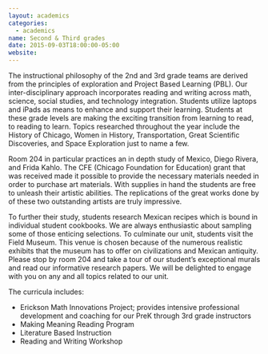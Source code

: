 ```yaml
---
layout: academics
categories: 
  - academics
name: Second & Third grades
date: 2015-09-03T18:00:00-05:00
website: 
---
```

The instructional philosophy of the 2nd and 3rd grade teams are derived from
the principles of exploration and Project Based Learning (PBL). Our
inter-disciplinary approach incorporates reading and writing across math,
science, social studies, and technology integration. Students utilize
laptops and iPads as means to enhance and support their learning. Students
at these grade levels are making the exciting transition from learning to
read, to reading to learn. Topics researched throughout the year include
the History of Chicago, Women in History, Transportation, Great Scientific
Discoveries, and Space Exploration just to name a few.

Room 204 in particular practices an in depth study of Mexico, Diego Rivera, and
Frida Kahlo. The CFE (Chicago Foundation for Education) grant that was received
made it possible to provide the necessary materials needed in order to purchase
art materials. With supplies in hand the students are free to unleash their
artistic abilities. The replications of the great works done by of these two
outstanding artists are truly impressive.

To further their study, students research Mexican recipes which is bound in
individual student cookbooks. We are always enthusiastic about sampling some of
those enticing selections. To culminate our unit, students visit the Field
Museum. This venue is chosen because of the numerous realistic exhibits that
the museum has to offer on civilizations and Mexican antiquity. Please stop by
room 204 and take a tour of our student’s exceptional murals and read our
informative research papers. We will be delighted to engage with you on any and
all topics related to our unit.

The curricula includes:

* Erickson Math Innovations Project; provides intensive professional
development and coaching for our PreK through 3rd grade instructors
* Making Meaning Reading Program
* Literature Based Instruction
* Reading and Writing Workshop
